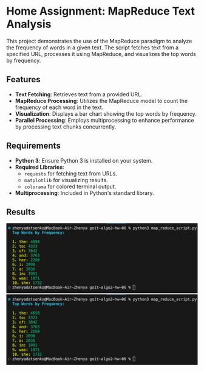 # Home Assignment: MapReduce Text Analysis

This project demonstrates the use of the MapReduce paradigm to analyze the frequency of words in a given text. The script fetches text from a specified URL, processes it using MapReduce, and visualizes the top words by frequency.

## Features

- **Text Fetching**: Retrieves text from a provided URL.
- **MapReduce Processing**: Utilizes the MapReduce model to count the frequency of each word in the text.
- **Visualization**: Displays a bar chart showing the top words by frequency.
- **Parallel Processing**: Employs multiprocessing to enhance performance by processing text chunks concurrently.

## Requirements

- **Python 3**: Ensure Python 3 is installed on your system.
- **Required Libraries**:
  - `requests` for fetching text from URLs.
  - `matplotlib` for visualizing results.
  - `colorama` for colored terminal output.
- **Multiprocessing**: Included in Python's standard library.

## Results

![Task 1](./screenshots/SCR_1.png)
![Task 1](./screenshots/SCR_1.png)
